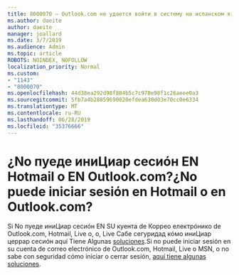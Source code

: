 ```yaml
---
title: 8000070 — Outlook.com не удается войти в систему на испанском языке
ms.author: daeite
author: daeite
manager: joallard
ms.date: 3/7/2019
ms.audience: Admin
ms.topic: article
ROBOTS: NOINDEX, NOFOLLOW
localization_priority: Normal
ms.custom:
- "1143"
- "8000070"
ms.openlocfilehash: 44d38ea292d98f884b5c7c978e98f1c26aeee0a3
ms.sourcegitcommit: 5fb7a4b28859690020efdea630d03e70cc0e6334
ms.translationtype: MT
ms.contentlocale: ru-RU
ms.lasthandoff: 06/28/2019
ms.locfileid: "35376666"
---
```

# <a name="no-puede-iniciar-sesin-en-hotmail-o-en-outlookcom"></a><span data-ttu-id="2a489-102">¿No пуеде иниЦиар сесиóн EN Hotmail o EN Outlook.com?</span><span class="sxs-lookup"><span data-stu-id="2a489-102">¿No puede iniciar sesión en Hotmail o en Outlook.com?</span></span>

<span data-ttu-id="2a489-103">Si No пуеде иниЦиар сесиóн EN SU куента de Коррео електрóнико de Outlook.com, Hotmail, Live o, o, Live Сабе сегуридад кóмо иниЦиар церрар сесиóн aquí Tiene Algunas [soluciones](https://support.office.com/es-es/article/cómo-iniciar-o-cerrar-sesión-en-outlook-com-e08eb8ac-ac27-49f4-a400-a47311e1ee7e?ui=es-ES&rs=es-ES&ad=ES).</span><span class="sxs-lookup"><span data-stu-id="2a489-103">Si no puede iniciar sesión en su cuenta de correo electrónico de Outlook.com, Hotmail, Live o MSN, o no sabe con seguridad cómo iniciar o cerrar sesión, [aquí tiene algunas soluciones](https://support.office.com/es-es/article/cómo-iniciar-o-cerrar-sesión-en-outlook-com-e08eb8ac-ac27-49f4-a400-a47311e1ee7e?ui=es-ES&rs=es-ES&ad=ES).</span></span>